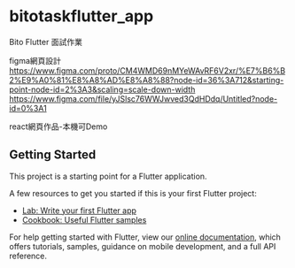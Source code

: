 # bitotaskflutter_app

Bito Flutter 面試作業

figma網頁設計
https://www.figma.com/proto/CM4WMD69nMYeWAvRF6V2xr/%E7%B6%B2%E9%A0%81%E8%A8%AD%E8%A8%88?node-id=36%3A712&starting-point-node-id=2%3A3&scaling=scale-down-width
https://www.figma.com/file/yJSlsc76WWJwved3QdHDdq/Untitled?node-id=0%3A1

react網頁作品-本機可Demo



## Getting Started

This project is a starting point for a Flutter application.

A few resources to get you started if this is your first Flutter project:

- [Lab: Write your first Flutter app](https://flutter.dev/docs/get-started/codelab)
- [Cookbook: Useful Flutter samples](https://flutter.dev/docs/cookbook)

For help getting started with Flutter, view our
[online documentation](https://flutter.dev/docs), which offers tutorials,
samples, guidance on mobile development, and a full API reference.
